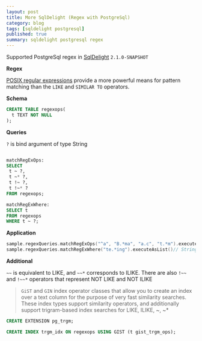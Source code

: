 ```yaml
---
layout: post
title: More SqlDelight (Regex with PostgreSql)
category: blog
tags: [sqldelight postgresql] 
published: true
summary: sqldelight postgresql regex
---
```


Supported PostgreSql regex in [SqlDelight](https://sqldelight.github.io/sqldelight/2.0.2/) `2.1.0-SNAPSHOT`

**Regex**

[POSIX regular expressions](https://www.postgresql.org/docs/current/functions-matching.html#FUNCTIONS-POSIX-REGEXP)
 provide a more powerful means for pattern matching than the `LIKE` and `SIMILAR TO` operators.

**Schema**

```sql
CREATE TABLE regexops(
  t TEXT NOT NULL
);
```

**Queries**

`?` is bind argument of type String

```sql

matchRegExOps:
SELECT 
 t ~ ?,
 t ~* ?, 
 t !~ ?,
 t !~* ?
FROM regexops;

matchRegExWhere:
SELECT t
FROM regexops
WHERE t ~ ?;
```

**Application**

```kotlin
sample.regexQueries.matchRegExOps("^a", "B.*ma", "a.c", "t.*m").executeAsList()// Bools
sample.regexQueries.matchRegExWhere("te.*ing").executeAsList()// String
```
**Additional**

`~~` is equivalent to LIKE, and `~~*` corresponds to ILIKE. There are also `!~~` and `!~~*`
operators that represent NOT LIKE and NOT ILIKE

>`GiST` and `GIN` index operator classes that allow you to create an index over a text column for the purpose of very fast similarity searches. These index types support similarity operators, and additionally support trigram-based index searches for LIKE, ILIKE, ~, ~*

```sql
CREATE EXTENSION pg_trgm;

CREATE INDEX trgm_idx ON regexops USING GIST (t gist_trgm_ops);
```

